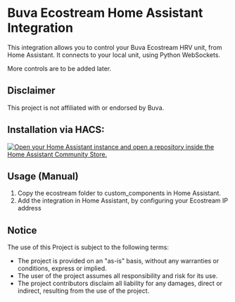 # Buva Ecostream Home Assistant Integration

This integration allows you to control your Buva Ecostream HRV unit, from Home Assistant. It connects to your local unit, 
using Python WebSockets.

More controls are to be added later.

## Disclaimer

This project is not affiliated with or endorsed by Buva.

## Installation via HACS:

[![Open your Home Assistant instance and open a repository inside the Home Assistant Community Store.](https://my.home-assistant.io/badges/hacs_repository.svg)](https://my.home-assistant.io/redirect/hacs_repository/?owner=epodegrid&repository=ecostream_homeassistant_integration&category=integration)

## Usage (Manual)
1. Copy the ecostream folder to custom_components in Home Assistant.
2. Add the integration in Home Assistant, by configuring your Ecostream IP address

## Notice

The use of this Project is subject to the following terms:

- The project is provided on an "as-is" basis, without any warranties or conditions, express or implied.
- The user of the project assumes all responsibility and risk for its use.
- The project contributors disclaim all liability for any damages, direct or indirect, resulting from the use of the project.
